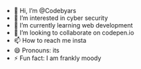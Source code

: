 - 👋 Hi, I’m @Codebyars
- 👀 I’m interested in cyber security 
- 🌱 I’m currently learning web development 
- 💞️ I’m looking to collaborate on codepen.io 
- 📫 How to reach me insta
- 😄 Pronouns: its
- ⚡ Fun fact: I am frankly moody 

<!---
Codebyars/Codebyars is a ✨ special ✨ repository because its `README.md` (this file) appears on your GitHub profile.
You can click the Preview link to take a look at your changes.
--->
